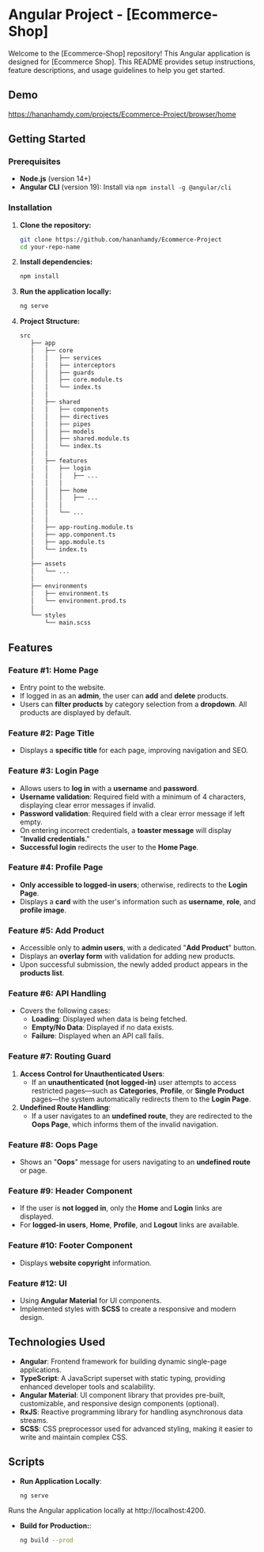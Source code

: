 # Angular Project - [Ecommerce-Shop]

Welcome to the [Ecommerce-Shop] repository! This Angular application is designed for [Ecommerce Shop]. This README provides setup instructions, feature descriptions, and usage guidelines to help you get started.

## Demo
https://hananhamdy.com/projects/Ecommerce-Project/browser/home

## Getting Started

### Prerequisites

- **Node.js** (version 14+)
- **Angular CLI** (version 19): Install via `npm install -g @angular/cli`

### Installation

1. **Clone the repository:**

   ```bash
   git clone https://github.com/hananhamdy/Ecommerce-Project
   cd your-repo-name
   
2. **Install dependencies:**

   ```bash
   npm install
3. **Run the application locally:**

   ```bash
   ng serve
4. **Project Structure:**
   ```bash
   src
      ├── app
      │   ├── core
      │   │   ├── services
      │   │   ├── interceptors
      │   │   ├── guards
      │   │   ├── core.module.ts
      │   │   └── index.ts
      │   │
      │   ├── shared       
      │   │   ├── components       
      │   │   ├── directives     
      │   │   ├── pipes           
      │   │   ├── models          
      │   │   ├── shared.module.ts 
      │   │   └── index.ts         
      │   │
      │   ├── features         
      │   │   ├── login            
      │   │   │   ├── ...   
      │   │   │
      │   │   ├── home       
      │   │   │   ├── ...
      │   │   │
      │   │   └── ...
      │   │
      │   ├── app-routing.module.ts 
      │   ├── app.component.ts     
      │   ├── app.module.ts        
      │   └── index.ts              
      │
      ├── assets                   
      │   └── ...
      │
      ├── environments             
      │   ├── environment.ts       
      │   └── environment.prod.ts 
      │
      └── styles                   
          └── main.scss

## Features

### Feature #1: Home Page
   - Entry point to the website.
   - If logged in as an **admin**, the user can **add** and **delete** products.
   - Users can **filter products** by category selection from a **dropdown**. All products are displayed by default.

### Feature #2: Page Title
   - Displays a **specific title** for each page, improving navigation and SEO.

### Feature #3: Login Page
   - Allows users to **log in** with a **username** and **password**.
   - **Username validation**: Required field with a minimum of 4 characters, displaying clear error messages if invalid.
   - **Password validation**: Required field with a clear error message if left empty.
   - On entering incorrect credentials, a **toaster message** will display "**Invalid credentials**."
   - **Successful login** redirects the user to the **Home Page**.

### Feature #4: Profile Page
   - **Only accessible to logged-in users**; otherwise, redirects to the **Login Page**.
   - Displays a **card** with the user's information such as **username**, **role**, and **profile image**.  

### Feature #5: Add Product
   - Accessible only to **admin users**, with a dedicated "**Add Product**" button.
   - Displays an **overlay form** with validation for adding new products.
   - Upon successful submission, the newly added product appears in the **products list**.

### Feature #6: API Handling
   - Covers the following cases:
     - **Loading**: Displayed when data is being fetched.
     - **Empty/No Data**: Displayed if no data exists.
     - **Failure**: Displayed when an API call fails.

### Feature #7: Routing Guard
   1. **Access Control for Unauthenticated Users**:
      - If an **unauthenticated (not logged-in)** user attempts to access restricted pages—such as **Categories**, **Profile**, or **Single Product** pages—the system automatically redirects them to the **Login Page**.
   2. **Undefined Route Handling**:
      - If a user navigates to an **undefined route**, they are redirected to the **Oops Page**, which informs them of the invalid navigation.

### Feature #8: Oops Page
   - Shows an "**Oops**" message for users navigating to an **undefined route** or page.

### Feature #9: Header Component
   - If the user is **not logged in**, only the **Home** and **Login** links are displayed.
   - For **logged-in users**, **Home**, **Profile**, and **Logout** links are available.

### Feature #10: Footer Component
   - Displays **website copyright** information.
     
### Feature #12: UI
   - Using **Angular Material** for UI components.
   - Implemented styles with **SCSS** to create a responsive and modern design.


## Technologies Used

- **Angular**: Frontend framework for building dynamic single-page applications.
- **TypeScript**: A JavaScript superset with static typing, providing enhanced developer tools and scalability.
- **Angular Material**: UI component library that provides pre-built, customizable, and responsive design components (optional).
- **RxJS**: Reactive programming library for handling asynchronous data streams.
- **SCSS**: CSS preprocessor used for advanced styling, making it easier to write and maintain complex CSS.

## Scripts

- **Run Application Locally**:  
  ```bash
  ng serve
Runs the Angular application locally at http://localhost:4200.
- **Build for Production:**:  
  ```bash
  ng build --prod
